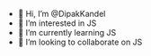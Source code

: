 - 👋 Hi, I’m @DipakKandel
- 👀 I’m interested in JS
- 🌱 I’m currently learning JS
- 💞️ I’m looking to collaborate on JS
<!--- 📫 How to reach me to --->

<!---
DipakKandel/DipakKandel is a ✨ special ✨ repository because its `README.md` (this file) appears on your GitHub profile.
You can click the Preview link to take a look at your changes.
--->
